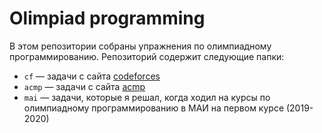 # Olimpiad programming

В этом репозитории собраны упражнения по олимпиадному программированию.
Репозиторий содержит следующие папки:

- `cf` — задачи с сайта [codeforces](https://codeforces.com/)
- `acmp` — задачи с сайта [acmp](https://acmp.ru/)
- `mai` — задачи, которые я решал, когда ходил на курсы по олимпиадному
   программированию в МАИ на первом курсе (2019-2020)

